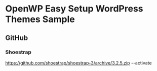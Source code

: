 # OpenWP Easy Setup WordPress Themes Sample

## GitHub

### Shoestrap

https://github.com/shoestrap/shoestrap-3/archive/3.2.5.zip --activate
